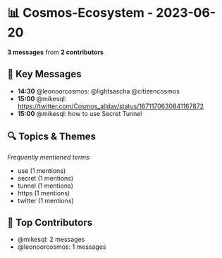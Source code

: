 # 📊 Cosmos-Ecosystem - 2023-06-20
**3 messages** from **2 contributors**

## 💬 Key Messages
- **14:30** @leonoorcosmos: @lightsascha @citizencosmos
- **15:00** @mikesql: https://twitter.com/Cosmos_allday/status/1671170630841167872
- **15:00** @mikesql: how to use Secret Tunnel

## 🔍 Topics & Themes
*Frequently mentioned terms:*
- use (1 mentions)
- secret (1 mentions)
- tunnel (1 mentions)
- https (1 mentions)
- twitter (1 mentions)

## 👥 Top Contributors
- @mikesql: 2 messages
- @leonoorcosmos: 1 messages